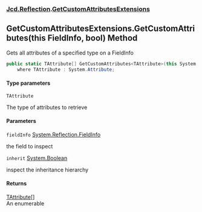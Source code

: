 ### [Jcd.Reflection](Jcd.Reflection.md 'Jcd.Reflection').[GetCustomAttributesExtensions](Jcd.Reflection.GetCustomAttributesExtensions.md 'Jcd.Reflection.GetCustomAttributesExtensions')

## GetCustomAttributesExtensions.GetCustomAttributes<TAttribute>(this FieldInfo, bool) Method

Gets all attributes of a specified type on a FieldInfo

```csharp
public static TAttribute[] GetCustomAttributes<TAttribute>(this System.Reflection.FieldInfo fieldInfo, bool inherit=false)
    where TAttribute : System.Attribute;
```
#### Type parameters

<a name='Jcd.Reflection.GetCustomAttributesExtensions.GetCustomAttributes_TAttribute_(thisSystem.Reflection.FieldInfo,bool).TAttribute'></a>

`TAttribute`

The type of attributes to retrieve
#### Parameters

<a name='Jcd.Reflection.GetCustomAttributesExtensions.GetCustomAttributes_TAttribute_(thisSystem.Reflection.FieldInfo,bool).fieldInfo'></a>

`fieldInfo` [System.Reflection.FieldInfo](https://docs.microsoft.com/en-us/dotnet/api/System.Reflection.FieldInfo 'System.Reflection.FieldInfo')

the field to inspect

<a name='Jcd.Reflection.GetCustomAttributesExtensions.GetCustomAttributes_TAttribute_(thisSystem.Reflection.FieldInfo,bool).inherit'></a>

`inherit` [System.Boolean](https://docs.microsoft.com/en-us/dotnet/api/System.Boolean 'System.Boolean')

inspect the inheritance hierarchy

#### Returns
[TAttribute](Jcd.Reflection.GetCustomAttributesExtensions.GetCustomAttributes_TAttribute_(thisSystem.Reflection.FieldInfo,bool).md#Jcd.Reflection.GetCustomAttributesExtensions.GetCustomAttributes_TAttribute_(thisSystem.Reflection.FieldInfo,bool).TAttribute 'Jcd.Reflection.GetCustomAttributesExtensions.GetCustomAttributes<TAttribute>(this System.Reflection.FieldInfo, bool).TAttribute')[[]](https://docs.microsoft.com/en-us/dotnet/api/System.Array 'System.Array')  
An enumerable